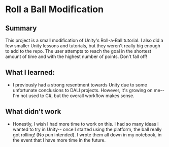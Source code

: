 # Roll a Ball Modification

## Summary
This project is a small modification of Unity's Roll-a-Ball tutorial. I also did a few smaller Unity lessons and tutorials, but they weren't really big enough to add to the repo. 
The user attempts to reach the goal in the shortest amount of time and with the highest number of points. Don't fall off! 
## What I learned:
* I previously had a strong resentment towards Unity due to some unfortunate conclusions to DALI projects. However, it's growing on me-- I'm not used to C#, but the overall workflow makes sense.

## What didn't work
* Honestly, I wish I had more time to work on this. I had so many ideas I wanted to try in Unity-- once I started using the platform, the ball really got rolling! (No pun intended). 
I wrote them all down in my notebook, in the event that I have more time in the future.
